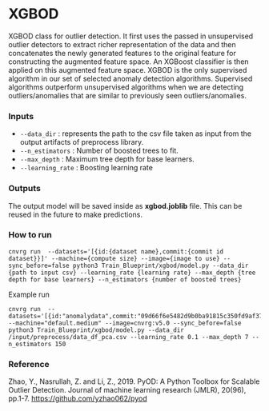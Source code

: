 # XGBOD
XGBOD class for outlier detection. It first uses the passed in unsupervised outlier detectors to extract richer representation of the data and then concatenates the newly generated features to the original feature for constructing the augmented feature space. An XGBoost classifier is then applied on this augmented feature space. 
XGBOD is the only supervised algorithm in our set of selected anomaly detection algorithms. Supervised algorithms outperform unsupervised algorithms when we are detecting outliers/anomalies that are similar to previously seen outliers/anomalies.

### Inputs

  - `--data_dir` : represents the path to the csv file taken as input from the output artifacts of preprocess library.
  - `--n_estimators` : Number of boosted trees to fit.
  - `--max_depth` : Maximum tree depth for base learners.
  - `--learning_rate` : Boosting learning rate 


### Outputs
The output model will be saved inside as **xgbod.joblib** file. This can be reused in the future to make predictions.

### How to run
```
cnvrg run  --datasets='[{id:{dataset name},commit:{commit id dataset}}]' --machine={compute size} --image={image to use} --sync_before=false python3 Train_Blueprint/xgbod/model.py --data_dir {path to input csv} --learning_rate {learning rate} --max_depth {tree depth for base learners} --n_estimators {number of boosted trees}
```
Example run
```
cnvrg run  --datasets='[{id:"anomalydata",commit:"09d66f6e5482d9b0ba91815c350fd9af3770819b"}]' --machine="default.medium" --image=cnvrg:v5.0 --sync_before=false python3 Train_Blueprint/xgbod/model.py --data_dir /input/preprocess/data_df_pca.csv --learning_rate 0.1 --max_depth 7 --n_estimators 150
```
### Reference 
Zhao, Y., Nasrullah, Z. and Li, Z., 2019. PyOD: A Python Toolbox for Scalable Outlier Detection. Journal of machine learning research (JMLR), 20(96), pp.1-7.
https://github.com/yzhao062/pyod

